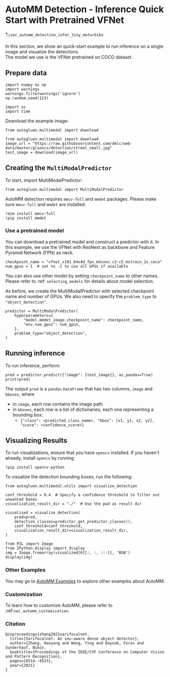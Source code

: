 # AutoMM Detection - Inference Quick Start with Pretrained VFNet
:label:`sec_automm_detection_infer_tiny_motorbike`

In this section, we show an quick-start example to run inference on a single image and visualize the detections.  
The model we use is the VFNet pretrained on COCO dataset.

## Prepare data
```{.python .input}
import numpy as np
import warnings
warnings.filterwarnings('ignore')
np.random.seed(123)

import os
import time
```

Download the example image:
```{.python .input}
from autogluon.multimodal import download
```
```{.python .input}
from autogluon.multimodal import download
image_url = "https://raw.githubusercontent.com/dmlc/web-data/master/gluoncv/detection/street_small.jpg"
test_image = download(image_url)
```

## Creating the `MultiModalPredictor`
To start, import MultiModalPredictor:
```{.python .input}
from autogluon.multimodal import MultiModalPredictor
```

AutoMM detection requires `mmcv-full` and `mmdet` packages. Please make sure `mmcv-full` and `mmdet` are installed:
```{.python .input}
!mim install mmcv-full
!pip install mmdet
```

### Use a pretrained model
You can download a pretrained model and construct a predictor with it. 
In this example, we use the VFNet with ResNext as backbone and Feature Pyramid Network (FPN) as neck.

```{.python .input}
checkpoint_name = "vfnet_x101_64x4d_fpn_mdconv_c3-c5_mstrain_2x_coco"
num_gpus = 1  # set to -1 to use all GPUs if available
```
You can also use other model by setting `checkpoint_name` to other names. 
Please refer to :ref: `selecting_models` for details about model selection.

As before, we create the MultiModalPredictor with selected checkpoint name and number of GPUs.
We also need to specify the `problem_type` to `"object_detection"`.

```{.python .input}
predictor = MultiModalPredictor(
    hyperparameters={
        "model.mmdet_image.checkpoint_name": checkpoint_name,
        "env.num_gpus": num_gpus,
    },
    problem_type="object_detection",
)
```

## Running inference
To run inference, perform:

```{.python .input}
pred = predictor.predict({"image": [test_image]}, as_pandas=True)
print(pred)
```

The output `pred` is a `pandas` `DataFrame` that has two columns, `image` and `bboxes`, where
- in `image`, each row contains the image path
- in `bboxes`, each row is a list of dictionaries, each one representing a bounding box: 
  - `{"class": <predicted_class_name>, "bbox": [x1, y1, x2, y2], "score": <confidence_score>}`


## Visualizing Results
To run visualizations, ensure that you have `opencv` installed. If you haven't already, install `opencv` by running 
```{.python .input}
!pip install opencv-python
```

To visualize the detection bounding boxes, run the following:
```{.python .input}
from autogluon.multimodal.utils import visualize_detection

conf_threshold = 0.4  # Specify a confidence threshold to filter out unwanted boxes
visualization_result_dir = "./"  # Use the pwd as result dir

visualized = visualize_detection(
    pred=pred,
    detection_classes=predictor.get_predictor_classes(),
    conf_threshold=conf_threshold,
    visualization_result_dir=visualization_result_dir,
)

from PIL import Image
from IPython.display import display
img = Image.fromarray(visualized[0][:, :, ::-1], 'RGB')
display(img)
```

### Other Examples

You may go to [AutoMM Examples](https://github.com/awslabs/autogluon/tree/master/examples/automm) to explore other examples about AutoMM.

### Customization
To learn how to customize AutoMM, please refer to :ref:`sec_automm_customization`.

### Citation
```
@inproceedings{zhang2021varifocalnet,
  title={Varifocalnet: An iou-aware dense object detector},
  author={Zhang, Haoyang and Wang, Ying and Dayoub, Feras and Sunderhauf, Niko},
  booktitle={Proceedings of the IEEE/CVF Conference on Computer Vision and Pattern Recognition},
  pages={8514--8523},
  year={2021}
}
```